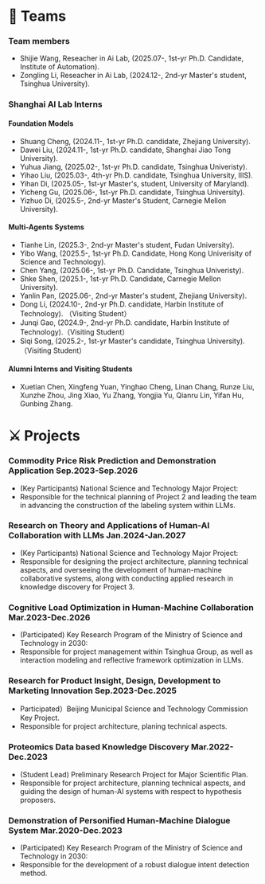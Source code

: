 # 🌃 Teams
### Team members
- Shijie Wang, Reseacher in Ai Lab, (2025.07-, 1st-yr Ph.D. Candidate, Institute of Automation).
- Zongling Li, Reseacher in Ai Lab, (2024.12-, 2nd-yr Master's student, Tsinghua University).
  
### Shanghai AI Lab Interns

#### Foundation Models 
- Shuang Cheng, (2024.11-, 1st-yr Ph.D. candidate, Zhejiang University). 
- Dawei Liu, (2024.11-, 1st-yr Ph.D. candidate, Shanghai Jiao Tong University). 
- Yuhua Jiang, (2025.02-, 1st-yr Ph.D. candidate, Tsinghua Univeristy). 
- Yihao Liu, (2025.03-, 4th-yr Ph.D. candidate, Tsinghua University, IIIS).
- Yihan Di, (2025.05-, 1st-yr Master's, student, University of Maryland).
- Yicheng Gu, (2025.06-, 1st-yr Ph.D. candidate, Tsinghua University).
- Yizhuo Di, (2025.5-, 2nd-yr Master's Student, Carnegie Mellon University).
  
#### Multi-Agents Systems
- Tianhe Lin, (2025.3-, 2nd-yr Master's student, Fudan University).
- Yibo Wang, (2025.5-, 1st-yr Ph.D. Candidate, Hong Kong Univerisity of Science and Technology).
- Chen Yang, (2025.06-, 1st-yr Ph.D. Candidate, Tsinghua Univeristy).
- Shke Shen, (2025.1-, 1st-yr Ph.D. Candidate, Carnegie Mellon University).
- Yanlin Pan, (2025.06-, 2nd-yr Master's student, Zhejiang University).
- Dong Li, (2024.10-, 2nd-yr Ph.D. candidate, Harbin Institute of Technology). （Visiting Student）
- Junqi Gao, (2024.9-, 2nd-yr Ph.D. candidate, Harbin Institute of Technology).（Visiting Student）
- Siqi Song, (2025.2-, 1st-yr Master's candidate, Tsinghua University).（Visiting Student）


#### Alumni Interns and Visiting Students
- Xuetian Chen, Xingfeng Yuan, Yinghao Cheng, Linan Chang, Runze Liu, Xunzhe Zhou, Jing Xiao, Yu Zhang, Yongjia Yu, Qianru Lin, Yifan Hu, Gunbing Zhang.

# ⚔ Projects
### Commodity Price Risk Prediction and Demonstration Application **Sep.2023-Sep.2026**
  - (Key Participants)  National Science and Technology Major Project:
  - Responsible for the technical planning of Project 2 and leading the team in advancing the construction of the labeling system within LLMs.

### Research on Theory and Applications of Human-AI Collaboration with LLMs **Jan.2024-Jan.2027**
  - (Key Participants) National Science and Technology Major Project:
  -  Responsible for designing the project architecture, planning technical aspects, and overseeing the development of human-machine collaborative systems, along with conducting applied research in knowledge discovery for Project 3.
    
### Cognitive Load Optimization in Human-Machine Collaboration **Mar.2023-Dec.2026**
  - (Participated) Key Research Program of the Ministry of Science and Technology in 2030:
  - Responsible for project management within Tsinghua Group, as well as interaction modeling and reflective framework optimization in LLMs.

### Research for Product Insight, Design, Development to Marketing Innovation **Sep.2023-Dec.2025**
  - Participated）Beijing Municipal Science and Technology Commission Key Project.
  - Responsible for project architecture, planing technical aspects.

### Proteomics Data based Knowledge Discovery **Mar.2022-Dec.2023** 
  - (Student Lead) Preliminary Research Project for Major Scientific Plan.
  - Responsible for project architecture, planning technical aspects, and guiding the design of human-AI systems with respect to hypothesis proposers.
    
### Demonstration of Personified Human-Machine Dialogue System **Mar.2020-Dec.2023**
  - (Participated) Key Research Program of the Ministry of Science and Technology in 2030: 
  - Responsible for the development of a robust dialogue intent detection method.


<script type='text/javascript' id='clustrmaps' src='//cdn.clustrmaps.com/map_v2.js?cl=ffffff&w=243&t=n&d=ujpjNGmVrdWti53wqBuAxF7eHAjpY90xVVy6lWB7ZdI&co=2d78ad&ct=ffffff&cmo=3acc3a&cmn=ff5353'></script>
